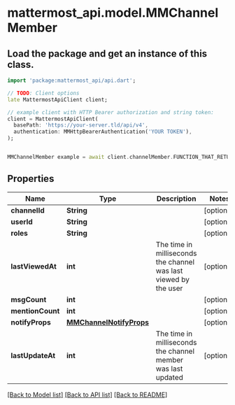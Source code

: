 # mattermost_api.model.MMChannelMember

## Load the package and get an instance of this class.
```dart
import 'package:mattermost_api/api.dart';

// TODO: Client options
late MattermostApiClient client;

// example client with HTTP Bearer authorization and string token:
client = MattermostApiClient(
  basePath: 'https://your-server.tld/api/v4',
  authentication: MMHttpBearerAuthentication('YOUR TOKEN'),
);


MMChannelMember example = await client.channelMember.FUNCTION_THAT_RETURNS_THIS_CLASS();

```

## Properties
Name | Type | Description | Notes
------------ | ------------- | ------------- | -------------
**channelId** | **String** |  | [optional] 
**userId** | **String** |  | [optional] 
**roles** | **String** |  | [optional] 
**lastViewedAt** | **int** | The time in milliseconds the channel was last viewed by the user | [optional] 
**msgCount** | **int** |  | [optional] 
**mentionCount** | **int** |  | [optional] 
**notifyProps** | [**MMChannelNotifyProps**](MMChannelNotifyProps.md) |  | [optional] 
**lastUpdateAt** | **int** | The time in milliseconds the channel member was last updated | [optional] 

[[Back to Model list]](../GENERATED_README.md#documentation-for-models) [[Back to API list]](../GENERATED_README.md#documentation-for-api-endpoints) [[Back to README]](../GENERATED_README.md)


